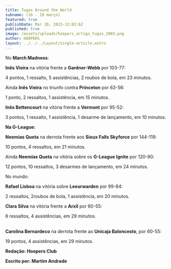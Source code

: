 ```yaml
---
title: Tugas Around the World
subname: (16 - 19 março)
featured: true
publishDate: Mar 20, 2023-12:03:62
published: true
image: /assets/uploads/hoopers_artigo_tugas_2003.png
author: HOOPERS
layout: ../../../Layout/single-article.astro
---
```

No **March Madness**:



**Inês Vieira** na vitória frente a **Gardner-Webb** por 103-77:

4 pontos, 1 ressalto, 5 assistências, 2 roubos de bola, em 23 minutos.

Ainda **Inês Vieira** no triunfo contra **Princeton** por 63-56:

1 ponto, 2 ressaltos, 1 assistência, em 15 minutos.



**Inês Bettencourt** na vitória frente a **Vermont** por 95-52:

3 pontos, 1 ressalto, 1 assistência, 1 desarme de lançamento, em 10 minutos.



**Na G-League:**

**Neemias Queta** na derrota frente aos **Sioux Falls Skyforce** por 144-119:

10 pontos, 4 ressaltos, em 21 minutos.



Ainda **Neemias Queta** na vitória sobre os **G-League Ignite** por 120-90:

12 pontos, 10 ressaltos, 3 desarmes de lançamento, em 24 minutos.



No mundo:

**Rafael Lisboa** na vitória sobre **Leeurwarden** por 99-84:

2 ressaltos, 2roubos de bola, 1 assistência, em 20 minutos.

**Clara Silva** na vitória frente a **Arxil** por 60-55:

6 ressaltos, 4 assistências, em 29 minutos.

**\
Carolina Bernardeco** na derrota frente ao **Unicaja Baloncesto**, por 60-55:

19 pontos, 4 assistências, em 29 minutos.



**Redação: Hoopers Club**

**Escrito por: Martim Andrade**
